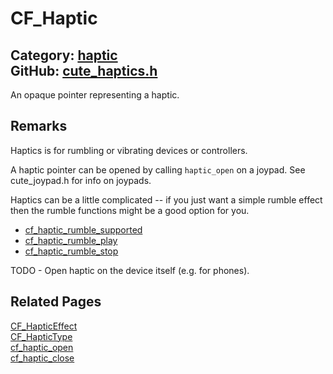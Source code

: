 [](../header.md ':include')

# CF_Haptic

Category: [haptic](/api_reference?id=haptic)  
GitHub: [cute_haptics.h](https://github.com/RandyGaul/cute_framework/blob/master/include/cute_haptics.h)  
---

An opaque pointer representing a haptic.

## Remarks

Haptics is for rumbling or vibrating devices or controllers.

A haptic pointer can be opened by calling `haptic_open` on a joypad. See cute_joypad.h for info on joypads.

Haptics can be a little complicated -- if you just want a simple rumble effect then the rumble functions might be a good option for you.
- [cf_haptic_rumble_supported](/haptic/cf_haptic_rumble_supported.md)
- [cf_haptic_rumble_play](/haptic/cf_haptic_rumble_play.md)
- [cf_haptic_rumble_stop](/haptic/cf_haptic_rumble_stop.md)

TODO - Open haptic on the device itself (e.g. for phones).

## Related Pages

[CF_HapticEffect](/haptic/cf_hapticeffect.md)  
[CF_HapticType](/haptic/cf_haptictype.md)  
[cf_haptic_open](/haptic/cf_haptic_open.md)  
[cf_haptic_close](/haptic/cf_haptic_close.md)  
